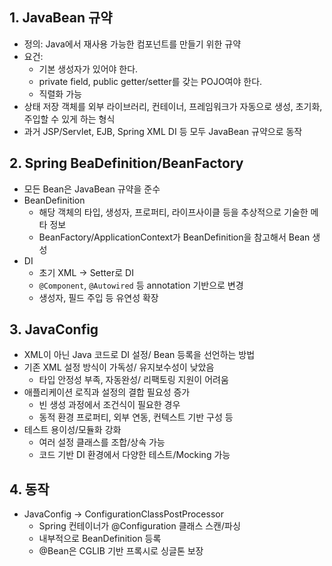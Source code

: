 ## 1. JavaBean 규약
- 정의: Java에서 재사용 가능한 컴포넌트를 만들기 위한 규약
- 요건: 
	- 기본 생성자가 있어야 한다.
	- private field, public getter/setter를 갖는 POJO여야 한다.
	- 직렬화 가능
- 상태 저장 객체를 외부 라이브러리, 컨테이너, 프레임워크가 자동으로 생성, 초기화, 주입할 수 있게 하는 형식
- 과거 JSP/Servlet, EJB, Spring XML DI 등 모두 JavaBean 규약으로 동작

## 2. Spring BeaDefinition/BeanFactory
- 모든 Bean은 JavaBean 규약을 준수
- BeanDefinition
	- 해당 객체의 타입, 생성자, 프로퍼티, 라이프사이클 등을 추상적으로 기술한 메타 정보
	- BeanFactory/ApplicationContext가 BeanDefinition을 참고해서 Bean 생성
- DI
	- 초기 XML -> Setter로 DI
	- `@Component`, `@Autowired` 등 annotation 기반으로 변경
	- 생성자, 필드 주입 등 유연성 확장
## 3. JavaConfig
- XML이 아닌 Java 코드로 DI 설정/ Bean 등록을 선언하는 방법
- 기존 XML 설정 방식이 가독성/ 유지보수성이 낮았음
	- 타입 안정성 부족, 자동완성/ 리팩토링 지원이 어려움
- 애플리케이션 로직과 설정의 결합 필요성 증가
	- 빈 생성 과정에서 조건식이 필요한 경우
	- 동적 환경 프로퍼티, 외부 연동, 컨텍스트 기반 구성 등
- 테스트 용이성/모듈화 강화
	- 여러 설정 클래스를 조합/상속 가능
	- 코드 기반 DI 환경에서 다양한 테스트/Mocking 가능
## 4. 동작
- JavaConfig -> ConfigurationClassPostProcessor
	- Spring 컨테이너가 @Configuration 클래스 스캔/파싱
	- 내부적으로 BeanDefinition 등록
	- @Bean은 CGLIB 기반 프록시로 싱글톤 보장

